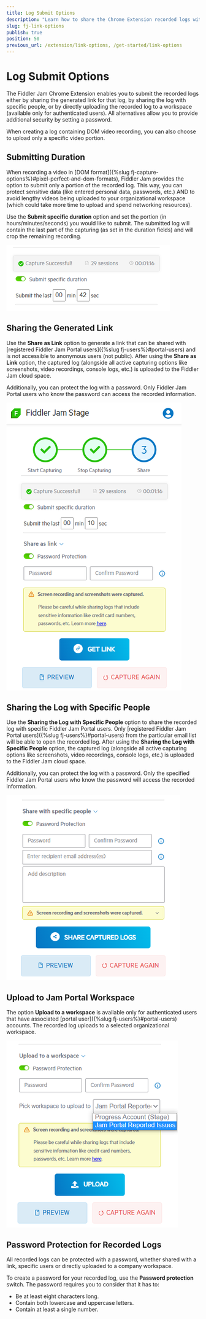 ```yaml
---
title: Log Submit Options
description: "Learn how to share the Chrome Extension recorded logs with a generated link or specific Fiddler Jam portal users, and use optional password protection."
slug: fj-link-options
publish: true
position: 50
previous_url: /extension/link-options, /get-started/link-options
---
```


# Log Submit Options

The Fiddler Jam Chrome Extension enables you to submit the recorded logs either by sharing the generated link for that log, by sharing the log with specific people, or by directly uploading the recorded log to a workspace (available only for authenticated users). All alternatives allow you to provide additional security by setting a password.

When creating a log containing DOM video recording, you can also choose to upload only a specific video portion.


## Submitting Duration

When recording a video in [DOM format]({%slug fj-capture-options%}#pixel-perfect-and-dom-formats), Fiddler Jam provides the option to submit only a portion of the recorded log. This way, you can protect sensitive data (like entered personal data, passwords, etc.) AND to avoid lengthy videos being uploaded to your organizational workspace (which could take more time to upload and spend networking resources).

Use the **Submit specific duration** option and set the portion (in hours/minutes/seconds) you would like to submit. The submitted log will contain the last part of the capturing (as set in the duration fields) and will crop the remaining recording.

![Submitting video portion](../images/ext/ext-images/extension-link-options-video-duration.png)

## Sharing the Generated Link

Use the **Share as Link** option to generate a link that can be shared with [registered Fiddler Jam Portal users]({%slug fj-users%}#portal-users) and is not accessible to anonymous users (not public). After using the **Share as Link** option, the captured log (alongside all active capturing options like screenshots, video recordings, console logs, etc.) is uploaded to the Fiddler Jam cloud space. 

Additionally, you can protect the log with a password. Only Fiddler Jam Portal users who know the password can access the recorded information.

![Link generation options](../images/ext/ext-images/extension-link-options.png)

## Sharing the Log with Specific People


Use the **Sharing the Log with Specific People** option to share the recorded log with specific Fiddler Jam Portal users. Only [registered Fiddler Jam Portal users]({%slug fj-users%}#portal-users) from the particular email list will be able to open the recorded log. After using the **Sharing the Log with Specific People** option, the captured log (alongside all active capturing options like screenshots, video recordings, console logs, etc.) is uploaded to the Fiddler Jam cloud space.

Additionally, you can protect the log with a password. Only the specified Fiddler Jam Portal users who know the password will access the recorded information.

![Share with specific people](../images/ext/ext-images/extension-link-options-sharing-via-emails.png)


## Upload to Jam Portal Workspace

The option **Upload to a workspace** is available only for authenticated users that have associated [portal user]({%slug fj-users%}#portal-users) accounts. The recorded log uploads to a selected organizational workspace.

![Upload to a workspace](../images/ext//ext-images/extension-link-options-workspace.png)


## Password Protection for Recorded Logs

All recorded logs can be protected with a password, whether shared with a link, specific users or directly uploaded to a company workspace.

To create a password for your recorded log, use the **Password protection** switch. The password requires you to consider that it has to:

* Be at least eight characters long.
* Contain both lowercase and uppercase letters.
* Contain at least a single number.

